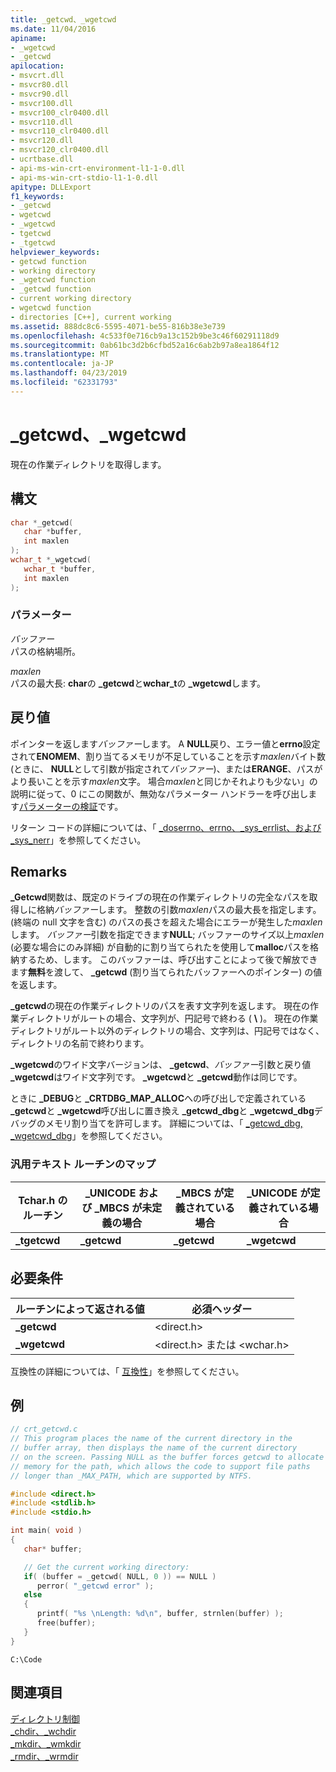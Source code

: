 ```yaml
---
title: _getcwd、_wgetcwd
ms.date: 11/04/2016
apiname:
- _wgetcwd
- _getcwd
apilocation:
- msvcrt.dll
- msvcr80.dll
- msvcr90.dll
- msvcr100.dll
- msvcr100_clr0400.dll
- msvcr110.dll
- msvcr110_clr0400.dll
- msvcr120.dll
- msvcr120_clr0400.dll
- ucrtbase.dll
- api-ms-win-crt-environment-l1-1-0.dll
- api-ms-win-crt-stdio-l1-1-0.dll
apitype: DLLExport
f1_keywords:
- _getcwd
- wgetcwd
- _wgetcwd
- tgetcwd
- _tgetcwd
helpviewer_keywords:
- getcwd function
- working directory
- _wgetcwd function
- _getcwd function
- current working directory
- wgetcwd function
- directories [C++], current working
ms.assetid: 888dc8c6-5595-4071-be55-816b38e3e739
ms.openlocfilehash: 4c533f0e716cb9a13c152b9be3c46f60291118d9
ms.sourcegitcommit: 0ab61bc3d2b6cfbd52a16c6ab2b97a8ea1864f12
ms.translationtype: MT
ms.contentlocale: ja-JP
ms.lasthandoff: 04/23/2019
ms.locfileid: "62331793"
---
```

# <a name="getcwd-wgetcwd"></a>_getcwd、_wgetcwd

現在の作業ディレクトリを取得します。

## <a name="syntax"></a>構文

```C
char *_getcwd(
   char *buffer,
   int maxlen
);
wchar_t *_wgetcwd(
   wchar_t *buffer,
   int maxlen
);
```

### <a name="parameters"></a>パラメーター

*バッファー*<br/>
パスの格納場所。

*maxlen*<br/>
パスの最大長: **char**の **_getcwd**と**wchar_t**の **_wgetcwd**します。

## <a name="return-value"></a>戻り値

ポインターを返します*バッファー*します。 A **NULL**戻り、エラー値と**errno**設定されて**ENOMEM**、割り当てるメモリが不足していることを示す*maxlen*バイト数 (ときに、 **NULL**として引数が指定されて*バッファー*)、または**ERANGE**、パスがより長いことを示す*maxlen*文字。 場合*maxlen*と同じかそれよりも少ない」の説明に従って、0 にこの関数が、無効なパラメーター ハンドラーを呼び出します[パラメーターの検証](../../c-runtime-library/parameter-validation.md)です。

リターン コードの詳細については、「 [_doserrno、errno、_sys_errlist、および _sys_nerr](../../c-runtime-library/errno-doserrno-sys-errlist-and-sys-nerr.md)」を参照してください。

## <a name="remarks"></a>Remarks

**_Getcwd**関数は、既定のドライブの現在の作業ディレクトリの完全なパスを取得しに格納*バッファー*します。 整数の引数*maxlen*パスの最大長を指定します。 (終端の null 文字を含む) のパスの長さを超えた場合にエラーが発生した*maxlen*します。 *バッファー*引数を指定できます**NULL**; バッファーのサイズ以上*maxlen* (必要な場合にのみ詳細) が自動的に割り当てられたを使用して**malloc**パスを格納するため、します。 このバッファーは、呼び出すことによって後で解放できます**無料**を渡して、 **_getcwd** (割り当てられたバッファーへのポインター) の値を返します。

**_getcwd**の現在の作業ディレクトリのパスを表す文字列を返します。 現在の作業ディレクトリがルートの場合、文字列が、円記号で終わる ( **\\** )。 現在の作業ディレクトリがルート以外のディレクトリの場合、文字列は、円記号ではなく、ディレクトリの名前で終わります。

**_wgetcwd**のワイド文字バージョンは、 **_getcwd**、*バッファー*引数と戻り値 **_wgetcwd**はワイド文字列です。 **_wgetcwd**と **_getcwd**動作は同じです。

ときに **_DEBUG**と **_CRTDBG_MAP_ALLOC**への呼び出しで定義されている **_getcwd**と **_wgetcwd**呼び出しに置き換え **_getcwd_dbg**と **_wgetcwd_dbg**デバッグのメモリ割り当てを許可します。 詳細については、「 [_getcwd_dbg, _wgetcwd_dbg](getcwd-dbg-wgetcwd-dbg.md)」を参照してください。

### <a name="generic-text-routine-mappings"></a>汎用テキスト ルーチンのマップ

|Tchar.h のルーチン|_UNICODE および _MBCS が未定義の場合|_MBCS が定義されている場合|_UNICODE が定義されている場合|
|---------------------|--------------------------------------|--------------------|-----------------------|
|**_tgetcwd**|**_getcwd**|**_getcwd**|**_wgetcwd**|

## <a name="requirements"></a>必要条件

|ルーチンによって返される値|必須ヘッダー|
|-------------|---------------------|
|**_getcwd**|\<direct.h>|
|**_wgetcwd**|\<direct.h> または \<wchar.h>|

互換性の詳細については、「 [互換性](../../c-runtime-library/compatibility.md)」を参照してください。

## <a name="example"></a>例

```C
// crt_getcwd.c
// This program places the name of the current directory in the
// buffer array, then displays the name of the current directory
// on the screen. Passing NULL as the buffer forces getcwd to allocate
// memory for the path, which allows the code to support file paths
// longer than _MAX_PATH, which are supported by NTFS.

#include <direct.h>
#include <stdlib.h>
#include <stdio.h>

int main( void )
{
   char* buffer;

   // Get the current working directory:
   if( (buffer = _getcwd( NULL, 0 )) == NULL )
      perror( "_getcwd error" );
   else
   {
      printf( "%s \nLength: %d\n", buffer, strnlen(buffer) );
      free(buffer);
   }
}
```

```Output
C:\Code
```

## <a name="see-also"></a>関連項目

[ディレクトリ制御](../../c-runtime-library/directory-control.md)<br/>
[_chdir、_wchdir](chdir-wchdir.md)<br/>
[_mkdir、_wmkdir](mkdir-wmkdir.md)<br/>
[_rmdir、_wrmdir](rmdir-wrmdir.md)<br/>
